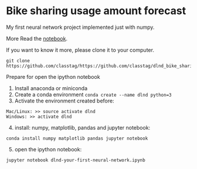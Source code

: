 # Bike sharing usage amount forecast
My first neural network project implemented just with numpy.

More Read the [notebook](https://github.com/classtag/udacity_nanodegrees_project1_first_neural_network/blob/master/Your_first_neural_network.ipynb).

If you want to know it more, please clone it to your computer.
```
git clone https://github.com/classtag/https://github.com/classtag/dlnd_bike_sharing_forecast.git
```
Prepare for open the ipython notebook
1. Install anaconda or miniconda
2. Create a conda environment ```conda create --name dlnd python=3 ```
3. Activate the environment created before:
```
Mac/Linux: >> source activate dlnd
Windows: >> activate dlnd
```
4. install: numpy, matplotlib, pandas and jupyter notebook:
```
conda install numpy matplotlib pandas jupyter notebook
```
5. open the ipython notebook:
```
jupyter notebook dlnd-your-first-neural-network.ipynb
```


